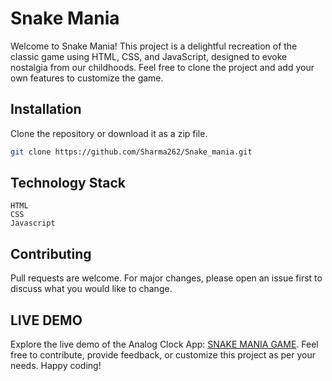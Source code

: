 # Snake Mania
Welcome to Snake Mania! This project is a delightful recreation of the classic game using HTML, CSS, and JavaScript, designed to evoke nostalgia from our childhoods. Feel free to clone the project and add your own features to customize the game.

## Installation

Clone the repository or download it as a zip file.

```bash
git clone https://github.com/Sharma262/Snake_mania.git
```

## Technology Stack

```
HTML
CSS
Javascript
```

## Contributing

Pull requests are welcome. For major changes, please open an issue first
to discuss what you would like to change.


## LIVE DEMO

Explore the live demo of the Analog Clock App: [SNAKE MANIA GAME](snakemania.infinityfreeapp.com).
Feel free to contribute, provide feedback, or customize this project as per your needs. Happy coding!